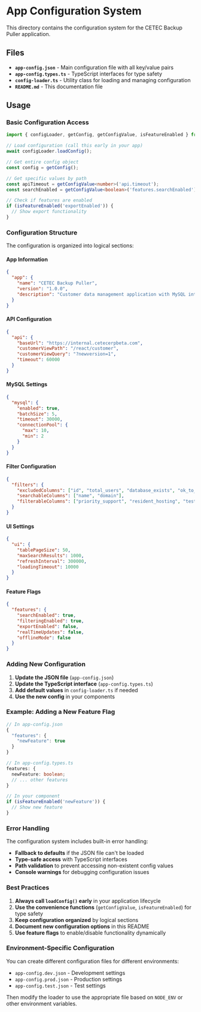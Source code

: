 # App Configuration System

This directory contains the configuration system for the CETEC Backup Puller application.

## Files

- **`app-config.json`** - Main configuration file with all key/value pairs
- **`app-config.types.ts`** - TypeScript interfaces for type safety
- **`config-loader.ts`** - Utility class for loading and managing configuration
- **`README.md`** - This documentation file

## Usage

### Basic Configuration Access

```typescript
import { configLoader, getConfig, getConfigValue, isFeatureEnabled } from './config/config-loader';

// Load configuration (call this early in your app)
await configLoader.loadConfig();

// Get entire config object
const config = getConfig();

// Get specific values by path
const apiTimeout = getConfigValue<number>('api.timeout');
const searchEnabled = getConfigValue<boolean>('features.searchEnabled');

// Check if features are enabled
if (isFeatureEnabled('exportEnabled')) {
  // Show export functionality
}
```

### Configuration Structure

The configuration is organized into logical sections:

#### App Information
```json
{
  "app": {
    "name": "CETEC Backup Puller",
    "version": "1.0.0",
    "description": "Customer data management application with MySQL integration"
  }
}
```

#### API Configuration
```json
{
  "api": {
    "baseUrl": "https://internal.cetecerpbeta.com",
    "customerViewPath": "/react/customer",
    "customerViewQuery": "?newversion=1",
    "timeout": 60000
  }
}
```

#### MySQL Settings
```json
{
  "mysql": {
    "enabled": true,
    "batchSize": 5,
    "timeout": 30000,
    "connectionPool": {
      "max": 10,
      "min": 2
    }
  }
}
```

#### Filter Configuration
```json
{
  "filters": {
    "excludedColumns": ["id", "total_users", "database_exists", "ok_to_bill"],
    "searchableColumns": ["name", "domain"],
    "filterableColumns": ["priority_support", "resident_hosting", "test_environment", "test_domain", "itar_hosting_bc", "database_exists"]
  }
}
```

#### UI Settings
```json
{
  "ui": {
    "tablePageSize": 50,
    "maxSearchResults": 1000,
    "refreshInterval": 300000,
    "loadingTimeout": 10000
  }
}
```

#### Feature Flags
```json
{
  "features": {
    "searchEnabled": true,
    "filteringEnabled": true,
    "exportEnabled": false,
    "realTimeUpdates": false,
    "offlineMode": false
  }
}
```

### Adding New Configuration

1. **Update the JSON file** (`app-config.json`)
2. **Update the TypeScript interface** (`app-config.types.ts`)
3. **Add default values** in `config-loader.ts` if needed
4. **Use the new config** in your components

### Example: Adding a New Feature Flag

```typescript
// In app-config.json
{
  "features": {
    "newFeature": true
  }
}

// In app-config.types.ts
features: {
  newFeature: boolean;
  // ... other features
}

// In your component
if (isFeatureEnabled('newFeature')) {
  // Show new feature
}
```

### Error Handling

The configuration system includes built-in error handling:

- **Fallback to defaults** if the JSON file can't be loaded
- **Type-safe access** with TypeScript interfaces
- **Path validation** to prevent accessing non-existent config values
- **Console warnings** for debugging configuration issues

### Best Practices

1. **Always call `loadConfig()` early** in your application lifecycle
2. **Use the convenience functions** (`getConfigValue`, `isFeatureEnabled`) for type safety
3. **Keep configuration organized** by logical sections
4. **Document new configuration options** in this README
5. **Use feature flags** to enable/disable functionality dynamically

### Environment-Specific Configuration

You can create different configuration files for different environments:

- `app-config.dev.json` - Development settings
- `app-config.prod.json` - Production settings
- `app-config.test.json` - Test settings

Then modify the loader to use the appropriate file based on `NODE_ENV` or other environment variables.
